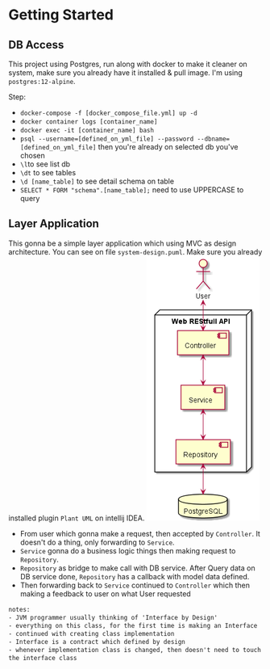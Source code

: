 # Getting Started

## DB Access

This project using Postgres, run along with docker to make it cleaner on system, make sure you already have it installed
& pull image. I'm using `postgres:12-alpine`.

Step:

- `docker-compose -f [docker_compose_file.yml] up -d`
- `docker container logs [container_name]`
- `docker exec -it [container_name] bash`
- `psql --username=[defined_on_yml_file] --password --dbname=[defined_on_yml_file]` then you're already on selected db
  you've chosen
- `\l`to see list db
- `\dt` to see tables
- `\d [name_table]` to see detail schema on table
- `SELECT * FORM "schema".[name_table];` need to use UPPERCASE to query

## Layer Application

This gonna be a simple layer application which using MVC as design architecture. You can see on
file `system-design.puml`. Make sure you already installed plugin `Plant UML` on intellij IDEA.
[![see here](system-design.png)](system-design.puml)

- From user which gonna make a request, then accepted by `Controller`. It doesn't do a thing, only forwarding
  to `Service`.
- `Service` gonna do a business logic things then making request to `Repository`.
- `Repository` as bridge to make call with DB service. After Query data on DB service done, `Repository` has a
  callback with model data defined.
- Then forwarding back to `Service` continued to `Controller` which then making a feedback
  to user on what User requested
  
```text
notes:
- JVM programmer usually thinking of 'Interface by Design'
- everything on this class, for the first time is making an Interface
- continued with creating class implementation
- Interface is a contract which defined by design
- whenever implementation class is changed, then doesn't need to touch the interface class 
```